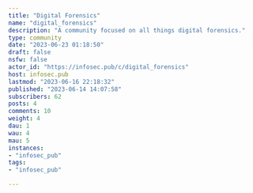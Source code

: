 ```yaml
---
title: "Digital Forensics" 
name: "digital_forensics"
description: "A community focused on all things digital forensics."
type: community
date: "2023-06-23 01:18:50"
draft: false
nsfw: false
actor_id: "https://infosec.pub/c/digital_forensics"
host: infosec.pub
lastmod: "2023-06-16 22:18:32"
published: "2023-06-14 14:07:58"
subscribers: 62
posts: 4
comments: 10
weight: 4
dau: 1
wau: 4
mau: 5
instances:
- "infosec_pub"
tags: 
- "infosec_pub"

---
```

